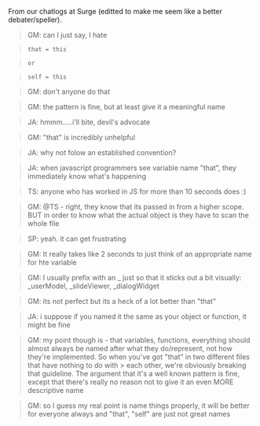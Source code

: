 From our chatlogs at Surge (editted to make me seem like a better debater/speller).

> GM: can I just say, I hate 

>     that = this

>     or

>     self = this

> GM: don't anyone do that

> GM: the pattern is fine, but at least give it a meaningful name

> JA: hmmm.....i'll bite, devil's advocate

> GM: "that" is incredibly unhelpful

> JA: why not folow an established convention?

> JA: when javascript programmers see variable name "that", they immediately know what's happening

> TS: anyone who has worked in JS for more than 10 seconds does :)

> GM: @TS -  right, they know that its passed in from a higher scope. BUT in order to know what the actual object is they have to scan the whole file

> SP: yeah. it can get frustrating

> GM: It really takes like 2 seconds to just think of an appropriate name for hte variable

> GM: I usually prefix with an _ just so that it sticks out a bit visually: _userModel, _slideViewer, _dialogWidget

> GM: its not perfect but its a heck of a lot better than "that"

> JA: i suppose if you named it the same as your object or function, it might be fine

> GM: my point though is - that variables, functions, everything should almost always be named after what they do/represent, not how they're implemented. So when you've got "that" in two different files that have nothing to do 
with > each other, we're obviously breaking that guideline. The argument that it's a well known pattern is fine, except that there's really no reason not to give it an even MORE descriptive name

> GM: so I guess my real point is name things properly, it will be better for everyone always and "that", "self" are just not great names

